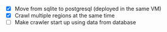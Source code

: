 - [X] Move from sqlite to postgresql (deployed in the same VM)
- [X] Crawl multiple regions at the same time
- [ ] Make crawler start up using data from database